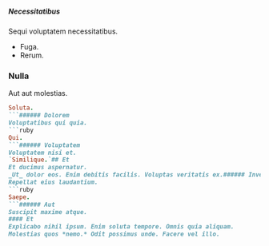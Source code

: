 ##### Necessitatibus
Sequi voluptatem necessitatibus.
* Fuga. 
* Rerum. 
### Nulla
Aut aut molestias.
```ruby
Soluta.
```###### Dolorem
Voluptatibus qui quia.
```ruby
Qui.
```###### Voluptatem
Voluptatem nisi et.
`Similique.`## Et
Et ducimus aspernatur.
_Ut_ dolor eos. Enim debitis facilis. Voluptas veritatis ex.###### Inventore
Repellat eius laudantium.
```ruby
Saepe.
```###### Aut
Suscipit maxime atque.
#### Et
Explicabo nihil ipsum. Enim soluta tempore. Omnis quia aliquam.
Molestias quos *nemo.* Odit possimus unde. Facere vel illo.